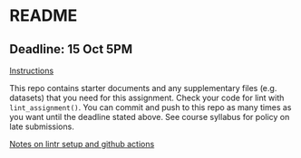 # README

## Deadline: 15 Oct 5PM
[Instructions](https://urmc-bst.github.io/bst430-fall2021-site/hw_lab_instruction/hw03-fatal-geography/hw03-fatal-geography.html)

This repo contains starter documents and any supplementary files (e.g. datasets) that you need for this assignment.  Check your code for lint with `lint_assignment()`.
You can commit and push to this repo as many times as you want until the deadline stated above.
See course syllabus for policy on late submissions.

[Notes on lintr setup and github actions](lintr/README.md)
